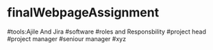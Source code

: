 # finalWebpageAssignment
#tools:Ajile And Jira
#software
#roles and Responsbility
#project head
#project manager
#seniour manager
#xyz
